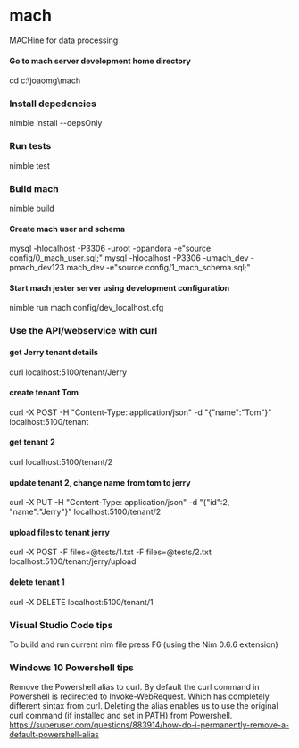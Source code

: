# mach
MACHine for data processing



#### Go to mach server development home directory
cd c:\joaomg\mach

### Install depedencies
nimble install --depsOnly

### Run tests
nimble test

### Build mach
nimble build

#### Create mach user and schema
mysql -hlocalhost -P3306 -uroot -ppandora -e"source config/0_mach_user.sql;"
mysql -hlocalhost -P3306 -umach_dev -pmach_dev123 mach_dev -e"source config/1_mach_schema.sql;"

#### Start mach jester server using development configuration
nimble run mach config/dev_localhost.cfg

### Use the API/webservice with curl 

#### get Jerry tenant details
curl localhost:5100/tenant/Jerry

#### create tenant Tom
curl -X POST -H "Content-Type: application/json" -d "{\"name\":\"Tom\"}" localhost:5100/tenant

#### get tenant 2
curl localhost:5100/tenant/2

#### update tenant 2, change name from tom to jerry
curl -X PUT -H "Content-Type: application/json" -d "{\"id\":2, \"name\":\"Jerry\"}" localhost:5100/tenant/2

#### upload files to tenant jerry
curl -X POST -F files=@tests/1.txt -F files=@tests/2.txt localhost:5100/tenant/jerry/upload

#### delete tenant 1
curl -X DELETE localhost:5100/tenant/1



### Visual Studio Code tips
To build and run current nim file press F6 (using the Nim 0.6.6 extension)



### Windows 10 Powershell tips
Remove the Powershell alias to curl. 
By default the curl command in Powershell is redirected to Invoke-WebRequest. Which has completely different sintax from curl.
Deleting the alias enables us to use the original curl command (if installed and set in PATH) from Powershell. 
https://superuser.com/questions/883914/how-do-i-permanently-remove-a-default-powershell-alias

